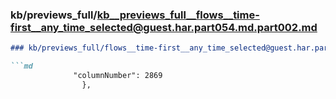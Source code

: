 ### kb/previews_full/kb__previews_full__flows__time-first__any_time_selected@guest.har.part054.md.part002.md

```md
### kb/previews_full/flows__time-first__any_time_selected@guest.har.part054.md (part 002)

```md
              "columnNumber": 2869
                },
               
```

```

```
